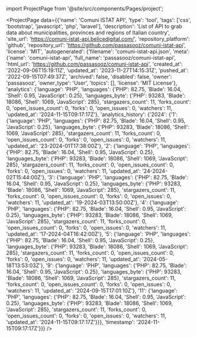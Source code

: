 
import ProjectPage from '@site/src/components/Pages/project';

<ProjectPage
    data={{'name': 'Comuni ISTAT API', 'type': 'tool', 'tags': ['css', 'bootstrap', 'javascript', 'php', 'laravel'], 'description': 'List of API to grab data about municipalities, provinces and regions of Italian country', 'site_url': 'https://comuni-istat-api.belicedigital.com/', 'repository_platform': 'github', 'repository_url': 'https://github.com/passasooz/comuni-istat-api', 'license': 'MIT', 'autogenerated': {'filename': 'comuni-istat-api.json', 'meta': {'name': 'comuni-istat-api', 'full_name': 'passasooz/comuni-istat-api', 'html_url': 'https://github.com/passasooz/comuni-istat-api', 'created_at': '2022-09-06T15:19:11Z', 'updated_at': '2023-11-27T14:15:31Z', 'pushed_at': '2022-09-15T07:49:37Z', 'archived': false, 'disabled': false, 'owner': 'passasooz', 'owner_type': 'User', 'topics': [], 'license': 'MIT License'}, 'analytics': {'language': 'PHP', 'languages': {'PHP': 82.75, 'Blade': 16.04, 'Shell': 0.95, 'JavaScript': 0.25}, 'languages_byte': {'PHP': 93283, 'Blade': 18086, 'Shell': 1069, 'JavaScript': 285}, 'stargazers_count': 11, 'forks_count': 0, 'open_issues_count': 0, 'forks': 0, 'open_issues': 0, 'watchers': 11, 'updated_at': '2024-11-15T09:17:17Z'}, 'analytics_history': {'2024': {'1': {'language': 'PHP', 'languages': {'PHP': 82.75, 'Blade': 16.04, 'Shell': 0.95, 'JavaScript': 0.25}, 'languages_byte': {'PHP': 93283, 'Blade': 18086, 'Shell': 1069, 'JavaScript': 285}, 'stargazers_count': 11, 'forks_count': 0, 'open_issues_count': 0, 'forks': 0, 'open_issues': 0, 'watchers': 11, 'updated_at': '23-2024-01T17:38:00Z'}, '2': {'language': 'PHP', 'languages': {'PHP': 82.75, 'Blade': 16.04, 'Shell': 0.95, 'JavaScript': 0.25}, 'languages_byte': {'PHP': 93283, 'Blade': 18086, 'Shell': 1069, 'JavaScript': 285}, 'stargazers_count': 11, 'forks_count': 0, 'open_issues_count': 0, 'forks': 0, 'open_issues': 0, 'watchers': 11, 'updated_at': '24-2024-02T15:44:00Z'}, '3': {'language': 'PHP', 'languages': {'PHP': 82.75, 'Blade': 16.04, 'Shell': 0.95, 'JavaScript': 0.25}, 'languages_byte': {'PHP': 93283, 'Blade': 18086, 'Shell': 1069, 'JavaScript': 285}, 'stargazers_count': 11, 'forks_count': 0, 'open_issues_count': 0, 'forks': 0, 'open_issues': 0, 'watchers': 11, 'updated_at': '19-2024-03T13:50:00Z'}, '4': {'language': 'PHP', 'languages': {'PHP': 82.75, 'Blade': 16.04, 'Shell': 0.95, 'JavaScript': 0.25}, 'languages_byte': {'PHP': 93283, 'Blade': 18086, 'Shell': 1069, 'JavaScript': 285}, 'stargazers_count': 11, 'forks_count': 0, 'open_issues_count': 0, 'forks': 0, 'open_issues': 0, 'watchers': 11, 'updated_at': '17-2024-04T16:42:00Z'}, '5': {'language': 'PHP', 'languages': {'PHP': 82.75, 'Blade': 16.04, 'Shell': 0.95, 'JavaScript': 0.25}, 'languages_byte': {'PHP': 93283, 'Blade': 18086, 'Shell': 1069, 'JavaScript': 285}, 'stargazers_count': 11, 'forks_count': 0, 'open_issues_count': 0, 'forks': 0, 'open_issues': 0, 'watchers': 11, 'updated_at': '2024-05-18T13:53:03Z'}, '9': {'language': 'PHP', 'languages': {'PHP': 82.75, 'Blade': 16.04, 'Shell': 0.95, 'JavaScript': 0.25}, 'languages_byte': {'PHP': 93283, 'Blade': 18086, 'Shell': 1069, 'JavaScript': 285}, 'stargazers_count': 11, 'forks_count': 0, 'open_issues_count': 0, 'forks': 0, 'open_issues': 0, 'watchers': 11, 'updated_at': '2024-09-15T17:01:10Z'}, '11': {'language': 'PHP', 'languages': {'PHP': 82.75, 'Blade': 16.04, 'Shell': 0.95, 'JavaScript': 0.25}, 'languages_byte': {'PHP': 93283, 'Blade': 18086, 'Shell': 1069, 'JavaScript': 285}, 'stargazers_count': 11, 'forks_count': 0, 'open_issues_count': 0, 'forks': 0, 'open_issues': 0, 'watchers': 11, 'updated_at': '2024-11-15T09:17:17Z'}}}, 'timestamp': '2024-11-15T09:17:17Z'}}}
/>
